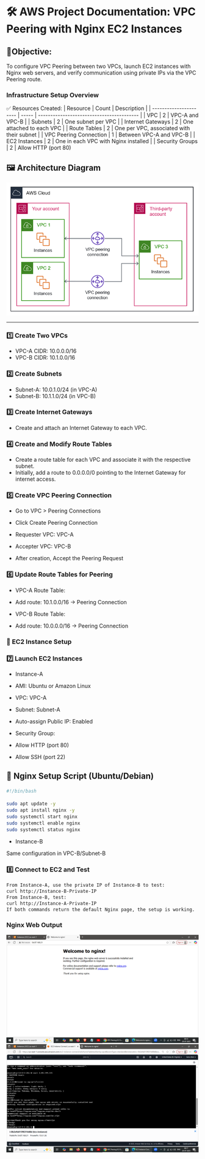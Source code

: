# 🛠️   AWS Project Documentation: VPC Peering with Nginx EC2 Instances

## 🎯Objective:

To configure VPC Peering between two VPCs, launch EC2 instances with Nginx web servers, and verify communication using private IPs via the VPC Peering route.

### Infrastructure Setup Overview
✅ Resources Created:
| Resource               | Count | Description                               |
| ---------------------- | ----- | ----------------------------------------- |
| VPC                    | 2     | VPC-A and VPC-B                           |
| Subnets                | 2     | One subnet per VPC                        |
| Internet Gateways      | 2     | One attached to each VPC                  |
| Route Tables           | 2     | One per VPC, associated with their subnet |
| VPC Peering Connection | 1     | Between VPC-A and VPC-B                   |
| EC2 Instances          | 2     | One in each VPC with Nginx installed      |
| Security Groups        | 2     | Allow HTTP (port 80)               


## 🖼️ Architecture Diagram
![VPC Peering Architecture](images/p2_vpc-peering.png)

---

### 1️⃣  Create Two VPCs

+ VPC-A CIDR: 10.0.0.0/16
+ VPC-B CIDR: 10.1.0.0/16

### 2️⃣  Create Subnets

+ Subnet-A: 10.0.1.0/24 (in VPC-A)
+ Subnet-B: 10.1.1.0/24 (in VPC-B)

### 3️⃣  Create Internet Gateways

+ Create and attach an Internet Gateway to each VPC.

### 4️⃣  Create and Modify Route Tables
+ Create a route table for each VPC and associate it with the respective subnet.
+ Initially, add a route to 0.0.0.0/0 pointing to the Internet Gateway for internet access.

### 5️⃣  Create VPC Peering Connection

+ Go to VPC > Peering Connections
+ Click Create Peering Connection

+ Requester VPC: VPC-A
+ Accepter VPC: VPC-B

+ After creation, Accept the Peering Request

### 6️⃣  Update Route Tables for Peering

+ VPC-A Route Table:

+ Add route: 10.1.0.0/16 → Peering Connection

+ VPC-B Route Table:

+ Add route: 10.0.0.0/16 → Peering Connection

### 🚀  EC2 Instance Setup

### 7️⃣  Launch EC2 Instances

+ Instance-A
+ AMI: Ubuntu or Amazon Linux

+ VPC: VPC-A
+ Subnet: Subnet-A

+ Auto-assign Public IP: Enabled

+ Security Group:

+ Allow HTTP (port 80)

+ Allow SSH (port 22)

## 🔧 Nginx Setup Script (Ubuntu/Debian)

```bash
#!/bin/bash

sudo apt update -y
sudo apt install nginx -y
sudo systemctl start nginx
sudo systemctl enable nginx
sudo systemctl status nginx

```

+ Instance-B

Same configuration in VPC-B/Subnet-B

### 8️⃣  Connect to EC2 and Test
```
From Instance-A, use the private IP of Instance-B to test:
curl http://Instance-B-Private-IP
From Instance-B, test:
curl http://Instance-A-Private-IP
If both commands return the default Nginx page, the setup is working.

```
###  Nginx Web Output
![Nginx Web Output in Browser](images/Nginx_project.png)
![Nginx web output in terminal](images/nginx_terminal.png)
